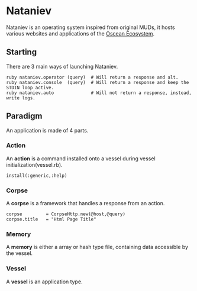 # Nataniev

Nataniev is an operating system inspired from original MUDs, it hosts various websites and applications of the [Oscean Ecosystem](http://wiki.xxiivv.com/Nataniev).

## Starting

There are 3 main ways of launching Nataniev.

```
ruby nataniev.operator (query)  # Will return a response and alt.
ruby nataniev.console  (query)  # Will return a response and keep the STDIN loop active.
ruby nataniev.auto              # Will not return a response, instead, write logs.
```

## Paradigm

An application is made of 4 parts.

### Action

An **action** is a command installed onto a vessel during vessel initialization(vessel.rb).

```
install(:generic,:help)
```

### Corpse

A **corpse** is a framework that handles a response from an action.

```
corpse         = CorpseHttp.new(@host,@query)
corpse.title   = "Html Page Title"
```

### Memory

A **memory** is either a array or hash type file, containing data accessible by the vessel.

### Vessel

A **vessel** is an application type.